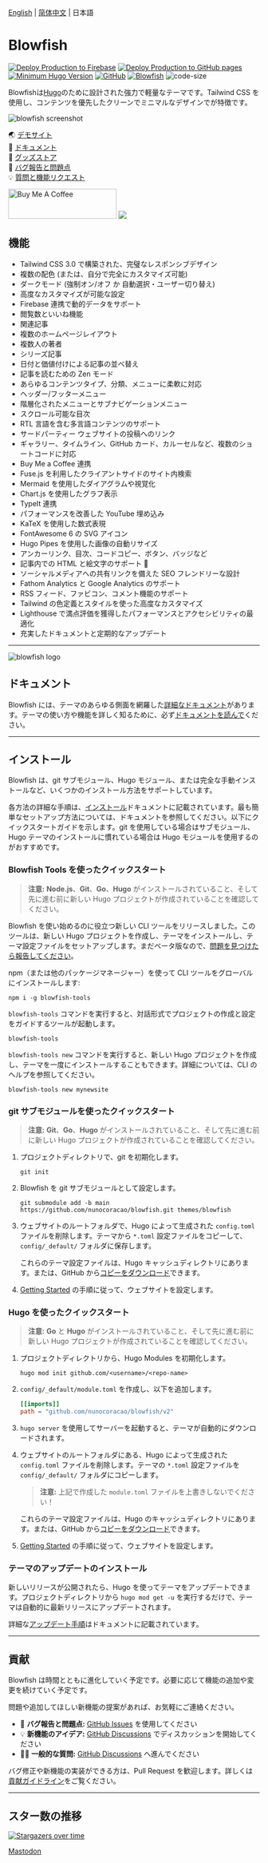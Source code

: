 [English](https://github.com/nunocoracao/blowfish/blob/main/README.md) | [简体中文](https://github.com/nunocoracao/blowfish/blob/main/README.zh-cn.md) | 日本語
# Blowfish
[![Deploy Production to Firebase](https://github.com/nunocoracao/blowfish/actions/workflows/firebase-production.yml/badge.svg)](https://github.com/nunocoracao/blowfish/actions/workflows/firebase-production.yml)
[![Deploy Production to GitHub pages](https://github.com/nunocoracao/blowfish/actions/workflows/pages.yml/badge.svg)](https://github.com/nunocoracao/blowfish/actions/workflows/pages.yml)
[![Minimum Hugo Version](https://img.shields.io/static/v1?label=min-HUGO-version&message=0.87.0&color=blue&logo=hugo)](https://github.com/gohugoio/hugo/releases/tag/v0.87.0)
[![GitHub](https://img.shields.io/github/license/nunocoracao/blowfish)](https://github.com/nunocoracao/blowfish/blob/main/LICENSE)
[![Blowfish](https://img.shields.io/badge/Hugo--Themes-@Blowfish-blue)](https://themes.gohugo.io/themes/blowfish/)
![code-size](https://img.shields.io/github/languages/code-size/nunocoracao/blowfish)

Blowfishは[Hugo](https://gohugo.io)のために設計された強力で軽量なテーマです。Tailwind CSS を使用し、コンテンツを優先したクリーンでミニマルなデザインでが特徴です。

![blowfish screenshot](https://github.com/nunocoracao/blowfish/blob/main/images/screenshot.png?raw=true)


🌏 [デモサイト](https://blowfish.page/)  
📑 [ドキュメント](https://blowfish.page/docs/)  
💎 [グッズストア](http://tee.pub/lic/qwSlWVBL5zc)  
🐛 [バグ報告と問題点](https://github.com/nunocoracao/blowfish/issues)  
💡 [質問と機能リクエスト](https://github.com/nunocoracao/blowfish/discussions)



<a href="https://www.buymeacoffee.com/nunocoracao" target="_blank"><img src="https://cdn.buymeacoffee.com/buttons/v2/default-yellow.png" alt="Buy Me A Coffee" style="height: 60px !important;width: 217px !important;" ></a>
<a target="_blank" href="http://tee.pub/lic/qwSlWVBL5zc"><img class="nozoom" src="https://img.buymeacoffee.com/button-api/?text=Merch Store &emoji=💎&slug=nunocoracao&button_colour=5F7FFF&font_colour=ffffff&font_family=Lato&outline_colour=000000&coffee_colour=FFDD00" /></a>



## 機能

- Tailwind CSS 3.0 で構築された、完璧なレスポンシブデザイン
- 複数の配色 (または、自分で完全にカスタマイズ可能)
- ダークモード (強制オン/オフ か 自動選択・ユーザー切り替え)
- 高度なカスタマイズが可能な設定
- Firebase 連携で動的データをサポート
- 閲覧数といいね機能
- 関連記事
- 複数のホームページレイアウト
- 複数人の著者
- シリーズ記事
- 日付と価値付けによる記事の並べ替え
- 記事を読むための Zen モード
- あらゆるコンテンツタイプ、分類、メニューに柔軟に対応
- ヘッダー/フッターメニュー
- 階層化されたメニューとサブナビゲーションメニュー
- スクロール可能な目次
- RTL 言語を含む多言語コンテンツのサポート
- サードパーティー ウェブサイトの投稿へのリンク
- ギャラリー、タイムライン、GitHub カード、カルーセルなど、複数のショートコードに対応
- Buy Me a Coffee 連携
- Fuse.js を利用したクライアントサイドのサイト内検索
- Mermaid を使用したダイアグラムや視覚化
- Chart.js を使用したグラフ表示
- TypeIt 連携
- パフォーマンスを改善した YouTube 埋め込み
- KaTeX を使用した数式表現
- FontAwesome 6 の SVG アイコン
- Hugo Pipes を使用した画像の自動リサイズ
- アンカーリンク、目次、コードコピー、ボタン、バッジなど
- 記事内での HTML と絵文字のサポート 🎉
- ソーシャルメディアへの共有リンクを備えた SEO フレンドリーな設計
- Fathom Analytics と Google Analytics のサポート
- RSS フィード、ファビコン、コメント機能のサポート
- Tailwind の色定義とスタイルを使った高度なカスタマイズ
- Lighthouse で満点評価を獲得したパフォーマンスとアクセシビリティの最適化
- 充実したドキュメントと定期的なアップデート

---

![blowfish logo](https://github.com/nunocoracao/blowfish/blob/main/logo.png?raw=true)

## ドキュメント

Blowfish には、テーマのあらゆる側面を網羅した[詳細なドキュメント](https://blowfish.page/docs/)があります。テーマの使い方や機能を詳しく知るために、必ず[ドキュメントを読んで](https://blowfish.page/docs/)ください。

---

## インストール

Blowfish は、git サブモジュール、Hugo モジュール、または完全な手動インストールなど、いくつかのインストール方法をサポートしています。

各方法の詳細な手順は、[インストール](https://blowfish.page/docs/installation)ドキュメントに記載されています。最も簡単なセットアップ方法については、ドキュメントを参照してください。以下にクイックスタートガイドを示します。git を使用している場合はサブモジュール、Hugo テーマのインストールに慣れている場合は Hugo モジュールを使用するのがおすすめです。

### Blowfish Tools を使ったクイックスタート

> **注意:**  **Node.js**、**Git**、**Go**、**Hugo** がインストールされていること、そして先に進む前に新しい Hugo プロジェクトが作成されていることを確認してください。

Blowfish を使い始めるのに役立つ新しい CLI ツールをリリースしました。このツールは、新しい Hugo プロジェクトを作成し、テーマをインストールし、テーマ設定ファイルをセットアップします。まだベータ版なので、[問題を見つけたら報告してください](https://github.com/nunocoracao/blowfish-tools)。

npm（または他のパッケージマネージャー）を使って CLI ツールをグローバルにインストールします:
```shell
npm i -g blowfish-tools
```

`blowfish-tools` コマンドを実行すると、対話形式でプロジェクトの作成と設定をガイドするツールが起動します。
```shell
blowfish-tools
```

`blowfish-tools new` コマンドを実行すると、新しい Hugo プロジェクトを作成し、テーマを一度にインストールすることもできます。詳細については、CLI のヘルプを参照してください。
```shell
blowfish-tools new mynewsite
```

### git サブモジュールを使ったクイックスタート

> **注意:**  **Git**、**Go**、**Hugo** がインストールされていること、そして先に進む前に新しい Hugo プロジェクトが作成されていることを確認してください。

1. プロジェクトディレクトリで、git を初期化します。

   ```shell
   git init
   ```

2. Blowfish を git サブモジュールとして設定します。

   ```shell
   git submodule add -b main https://github.com/nunocoracao/blowfish.git themes/blowfish
   ```

3. ウェブサイトのルートフォルダで、Hugo によって生成された `config.toml` ファイルを削除します。テーマから `*.toml` 設定ファイルをコピーして、`config/_default/` フォルダに保存します。

   これらのテーマ設定ファイルは、Hugo キャッシュディレクトリにあります。または、GitHub から[コピーをダウンロード](https://github.com/nunocoracao/blowfish/releases/latest/download/config-default.zip)できます。

4. [Getting Started](https://blowfish.page/docs/getting-started/) の手順に従って、ウェブサイトを設定します。

### Hugo を使ったクイックスタート

> **注意:**  **Go** と **Hugo** がインストールされていること、そして先に進む前に新しい Hugo プロジェクトが作成されていることを確認してください。

1. プロジェクトディレクトリから、Hugo Modules を初期化します。

   ```shell
   hugo mod init github.com/<username>/<repo-name>
   ```

2. `config/_default/module.toml` を作成し、以下を追加します。

   ```toml
   [[imports]]
   path = "github.com/nunocoracao/blowfish/v2"
   ```

3. `hugo server` を使用してサーバーを起動すると、テーマが自動的にダウンロードされます。

4. ウェブサイトのルートフォルダにある、Hugo によって生成された `config.toml` ファイルを削除します。テーマの `*.toml` 設定ファイルを `config/_default/` フォルダにコピーします。

   > **注意:** 上記で作成した `module.toml` ファイルを上書きしないでください！

   これらのテーマ設定ファイルは、Hugo のキャッシュディレクトリにあります。または、GitHub から[コピーをダウンロード](https://github.com/nunocoracao/blowfish/releases/latest/download/config-default.zip)できます。

5. [Getting Started](https://blowfish.page/docs/getting-started/) の手順に従って、ウェブサイトを設定します。

### テーマのアップデートのインストール

新しいリリースが公開されたら、Hugo を使ってテーマをアップデートできます。プロジェクトディレクトリから `hugo mod get -u` を実行するだけで、テーマは自動的に最新リリースにアップデートされます。

詳細な[アップデート手順](https://blowfish.page/docs/installation/#installing-updates)はドキュメントに記載されています。

---

## 貢献

Blowfish は時間とともに進化していく予定です。必要に応じて機能の追加や変更を続けていく予定です。

問題や追加してほしい新機能の提案があれば、お気軽にご連絡ください。

- 🐛 **バグ報告と問題点:** [GitHub Issues](https://github.com/nunocoracao/blowfish/issues) を使用してください
- 💡 **新機能のアイデア:** [GitHub Discussions](https://github.com/nunocoracao/blowfish/discussions) でディスカッションを開始してください
- 🙋‍♀️ **一般的な質問:** [GitHub Discussions](https://github.com/nunocoracao/blowfish/discussions) へ進んでください

バグ修正や新機能の実装ができる方は、Pull Request を歓迎します。詳しくは[貢献ガイドライン](https://github.com/nunocoracao/blowfish/blob/main/CONTRIBUTING.md)をご覧ください。

---

## スター数の推移

[![Stargazers over time](https://starchart.cc/nunocoracao/blowfish.svg)](https://starchart.cc/nunocoracao/blowfish)

<a rel="me" href="https://masto.ai/@blowfish">Mastodon</a>
